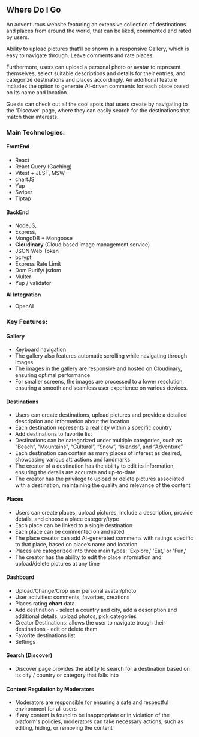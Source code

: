 ## Where Do I Go

An adventurous website featuring an extensive collection of destinations and places from around the world, that can be liked, commented and rated by users.

Ability to upload pictures that’ll be shown in a responsive Gallery, which is easy to navigate through. Leave comments and rate places.

Furthermore, users can upload a personal photo or avatar to represent themselves, select suitable descriptions and details for their entries, and categorize destinations and places accordingly. An additional feature includes the option to generate AI-driven comments for each place based on its name and location.

Guests can check out all the cool spots that users create by navigating to the 'Discover' page, where they can easily search for the destinations that match their interests.

### Main Technologies:

#### FrontEnd

- React
- React Query (Caching)
- Vitest + JEST, MSW
- chartJS
- Yup
- Swiper
- Tiptap

#### BackEnd

- NodeJS,
- Express,
- MongoDB + Mongoose
- **Cloudinary** (Cloud based image management service)
- JSON Web Token
- bcrypt
- Express Rate Limit
- Dom Purify/ jsdom
- Multer
- Yup / validator

**AI Integration**

- OpenAI

### Key Features:

#### Gallery

- Keyboard navigation
- The gallery also features automatic scrolling while navigating through images
- The images in the gallery are responsive and hosted on Cloudinary, ensuring optimal performance
- For smaller screens, the images are processed to a lower resolution, ensuring a smooth and seamless user experience on various devices.

#### Destinations

- Users can create destinations, upload pictures and provide a detailed description and information about the location
- Each destination represents a real city within a specific country
- Add destinations to favorite list
- Destinations can be categorized under multiple categories, such as “Beach”, “Mountains”, “Cultural”, “Snow”, “Islands”, and “Adventure”
- Each destination can contain as many places of interest as desired, showcasing various attractions and landmarks
- The creator of a destination has the ability to edit its information, ensuring the details are accurate and up-to-date
- The creator has the privilege to upload or delete pictures associated with a destination, maintaining the quality and relevance of the content

#### Places

- Users can create places, upload pictures, include a description, provide details, and choose a place category/type
- Each place can be linked to a single destination
- Each place can be commented on and rated
- The place creator can add AI-generated comments with ratings specific to that place, based on place’s name and location
- Places are categorized into three main types: 'Explore,' 'Eat,' or 'Fun,'
- The creator has the ability to edit the place information and upload/delete pictures at any time

#### Dashboard

- Upload/Change/Crop user personal avatar/photo
- User activities: comments, favorites, creations
- Places rating **chart** data
- Add destination - select a country and city, add a description and additional details, upload photos, pick categories
- Creator Destinations: allows the user to navigate trough their destinations - edit or delete them.
- Favorite destinations list
- Settings

#### Search (Discover)

- Discover page provides the ability to search for a destination based on its city / country or category that falls into

#### Content Regulation by Moderators

- Moderators are responsible for ensuring a safe and respectful environment for all users
- If any content is found to be inappropriate or in violation of the platform's policies, moderators can take necessary actions, such as editing, hiding, or removing the content
